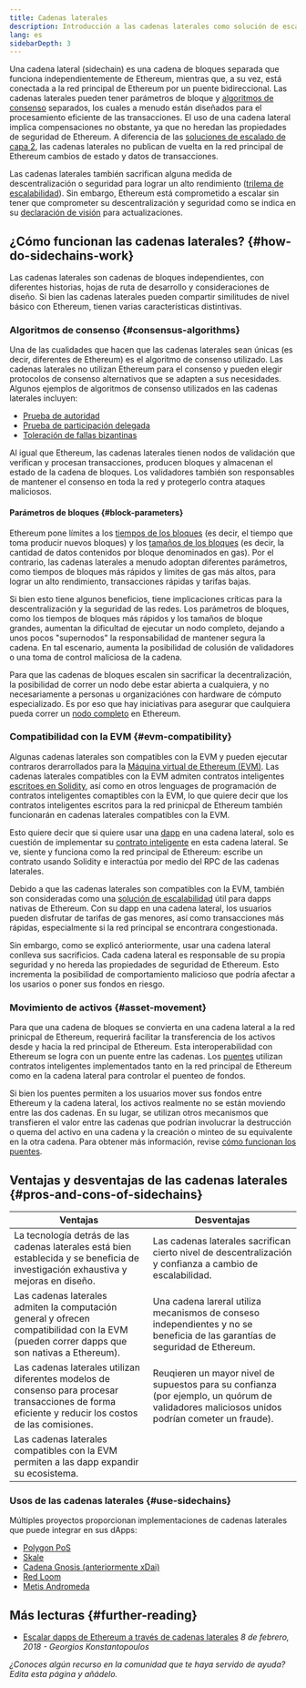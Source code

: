 ```yaml
---
title: Cadenas laterales
description: Introducción a las cadenas laterales como solución de escalado actualmente utilizada por la comunidad de Ethereum.
lang: es
sidebarDepth: 3
---
```


Una cadena lateral (sidechain) es una cadena de bloques separada que funciona independientemente de Ethereum,  mientras que, a su vez, está conectada a la red principal de Ethereum por un puente bidireccional. Las cadenas laterales pueden tener parámetros de bloque y [algoritmos de consenso](/developers/docs/consensus-mechanisms/) separados, los cuales a menudo están diseñados para el procesamiento eficiente de las transacciones. El uso de una cadena lateral implica compensaciones no obstante, ya que no heredan las propiedades de seguridad de Ethereum. A diferencia de las [soluciones de escalado de capa 2](/layer-2/), las cadenas laterales no publican de vuelta en la red principal de Ethereum cambios de estado y datos de transacciones.

Las cadenas laterales también sacrifican alguna medida de descentralización o seguridad para lograr un alto rendimiento ([trilema de escalabilidad](https://vitalik.eth.limo/general/2021/05/23/scaling.html)). Sin embargo, Ethereum está comprometido a escalar sin tener que comprometer su descentralización y seguridad como se indica en su [declaración de visión](/roadmap/vision/) para actualizaciones.

## ¿Cómo funcionan las cadenas laterales? {#how-do-sidechains-work}

Las cadenas laterales son cadenas de bloques independientes, con diferentes historias, hojas de ruta de desarrollo y consideraciones de diseño. Si bien las cadenas laterales pueden compartir similitudes de nivel básico con Ethereum, tienen varias características distintivas.

### Algoritmos de consenso {#consensus-algorithms}

Una de las cualidades que hacen que las cadenas laterales sean únicas (es decir, diferentes de Ethereum) es el algoritmo de consenso utilizado. Las cadenas laterales no utilizan Ethereum para el consenso y pueden elegir protocolos de consenso alternativos que se adapten a sus necesidades. Algunos ejemplos de algoritmos de consenso utilizados en las cadenas laterales incluyen:

- [Prueba de autoridad](https://wikipedia.org/wiki/Proof_of_authority)
- [Prueba de participación delegada](https://en.bitcoin.it/wiki/Delegated_proof_of_stake)
- [Toleración de fallas bizantinas](https://decrypt.co/resources/byzantine-fault-tolerance-what-is-it-explained)

Al igual que Ethereum, las cadenas laterales tienen nodos de validación que verifican y procesan transacciones, producen bloques y almacenan el estado de la cadena de bloques. Los validadores también son responsables de mantener el consenso en toda la red y protegerlo contra ataques maliciosos.

#### Parámetros de bloques {#block-parameters}

Ethereum pone límites a los [tiempos de los bloques](/developers/docs/blocks/#block-time) (es decir, el tiempo que toma producir nuevos bloques) y los [tamaños de los bloques](/developers/docs/blocks/#block-size) (es decir, la cantidad de datos contenidos por bloque denominados en gas). Por el contrario, las cadenas laterales a menudo adoptan diferentes parámetros, como tiempos de bloques más rápidos y límites de gas más altos, para lograr un alto rendimiento, transacciones rápidas y tarifas bajas.

Si bien esto tiene algunos beneficios, tiene implicaciones críticas para la descentralización y la seguridad de las redes. Los parámetros de bloques, como los tiempos de bloques más rápidos y los tamaños de bloque grandes, aumentan la dificultad de ejecutar un nodo completo, dejando a unos pocos "supernodos" la responsabilidad de mantener segura la cadena. En tal escenario, aumenta la posibilidad de colusión de validadores o una toma de control maliciosa de la cadena.

Para que las cadenas de bloques escalen sin sacrificar la decentralización, la posibilidad de correr un nodo debe estar abierta a cualquiera, y no necesariamente a personas u organizaciónes con hardware de cómputo especializado. Es por eso que hay iniciativas para asegurar que caulquiera pueda correr un [nodo completo](/developers/docs/nodes-and-clients/#why-should-i-run-an-ethereum-node) en Ethereum.

### Compatibilidad con la EVM {#evm-compatibility}

Algunas cadenas laterales son compatibles con la EVM y pueden ejecutar contraros derarrollados para la [Máquina virtual de Ethereum (EVM)](/developers/docs/evm/). Las cadenas laterales compatibles con la EVM admiten contratos inteligentes [escritoes en Solidity](/developers/docs/smart-contracts/languages/), así como en otros lenguages de programación de contratos inteligentes comaptibles con la EVM, lo que quiere decir que los contratos inteligentes escritos para la red prinicpal de Ethereum también funcionarán en cadenas laterales compatibles con la EVM.

Esto quiere decir que si quiere usar una [dapp](/developers/docs/dapps/) en una cadena lateral, solo es cuestión de implementar su [contrato inteligente](/developers/docs/smart-contracts/) en esta cadena lateral. Se ve, siente y funciona como la red principal de Ethereum: escribe un contrato usando Solidity e interactúa por medio del RPC de las cadenas laterales.

Debido a que las cadenas laterales son compatibles con la EVM, también son consideradas como una [solución de escalabilidad](/developers/docs/scaling/) útil para dapps nativas de Ethereum. Con su dapp en una cadena lateral, los usuarios pueden disfrutar de tarifas de gas menores, así como transacciones más rápidas, especialmente si la red principal se encontrara congestionada.

Sin embargo, como se explicó anteriormente, usar una cadena lateral conlleva sus sacrificios. Cada cadena lateral es responsable de su propia seguridad y no hereda las propiedades de seguridad de Ethereum. Esto incrementa la posibilidad de comportamiento malicioso que podría afectar a los usarios o poner sus fondos en riesgo.

### Movimiento de activos {#asset-movement}

Para que una cadena de bloques se convierta en una cadena lateral a la red prinicpal de Ethereum, requerirá facilitar la transferencia de los activos desde y hacia la red principal de Ethereum. Esta interoperabilidad con Ethereum se logra con un puente entre las cadenas. Los [puentes](/bridges/) utilizan contratos inteligentes implementados tanto en la red principal de Ethereum como en la cadena lateral para controlar el puenteo de fondos.

Si bien los puentes permiten a los usuarios mover sus fondos entre Ethereum y la cadena lateral, los activos realmente no se están moviendo entre las dos cadenas. En su lugar, se utilizan otros mecanismos que transfieren el valor entre las cadenas que podrían involucrar la destrucción o quema del activo en una cadena y la creación o minteo de su equivalente en la otra cadena. Para obtener más información, revise [cómo funcionan los puentes](/developers/docs/bridges/#how-do-bridges-work).

## Ventajas y desventajas de las cadenas laterales {#pros-and-cons-of-sidechains}

| Ventajas                                                                                                                                             | Desventajas                                                                                                                                  |
| ---------------------------------------------------------------------------------------------------------------------------------------------------- | -------------------------------------------------------------------------------------------------------------------------------------------- |
| La tecnología detrás de las cadenas laterales está bien establecida y se beneficia de investigación exhaustiva y mejoras en diseño.                  | Las cadenas laterales sacrifican cierto nivel de descentralización y confianza a cambio de escalabilidad.                                    |
| Las cadenas laterales admiten la computación general y ofrecen compatibilidad con la EVM (pueden correr dapps que son nativas a Ethereum).           | Una cadena lareral utiliza mecanismos de conseso independientes y no se beneficia de las garantías de seguridad de Ethereum.                 |
| Las cadenas laterales utilizan diferentes modelos de consenso para procesar transacciones de forma eficiente y reducir los costos de las comisiones. | Reuqieren un mayor nivel de supuestos para su confianza (por ejemplo, un quórum de validadores maliciosos unidos podrían cometer un fraude). |
| Las cadenas laterales compatibles con la EVM permiten a las dapp expandir su ecosistema.                                                             |                                                                                                                                              |

### Usos de las cadenas laterales {#use-sidechains}

Múltiples proyectos proporcionan implementaciones de cadenas laterales que puede integrar en sus dApps:

- [Polygon PoS](https://polygon.technology/solutions/polygon-pos)
- [Skale](https://skale.network/)
- [Cadena Gnosis (anteriormente xDai)](https://www.gnosischain.com/)
- [Red Loom](https://loomx.io/)
- [Metis Andromeda](https://www.metis.io/)

## Más lecturas {#further-reading}

- [Escalar dapps de Ethereum a través de cadenas laterales](https://medium.com/loom-network/dappchains-scaling-ethereum-dapps-through-sidechains-f99e51fff447) _8 de febrero, 2018 - Georgios Konstantopoulos_

_¿Conoces algún recurso en la comunidad que te haya servido de ayuda? Edita esta página y añádelo._
